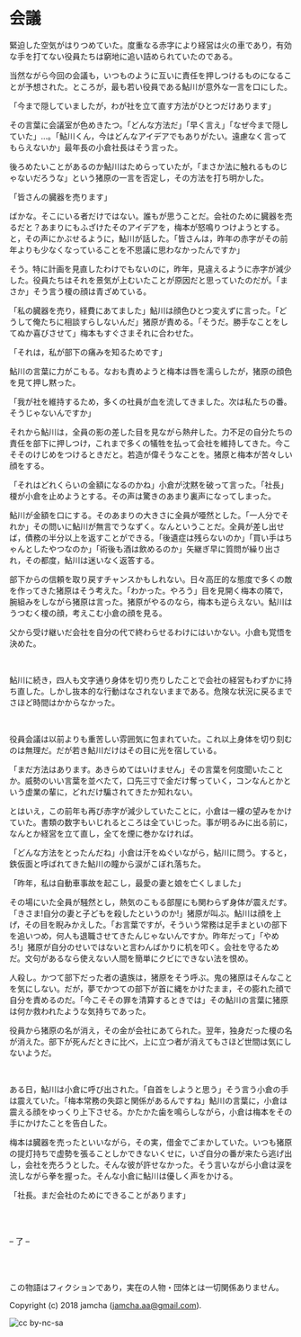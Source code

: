 

# 会議

緊迫した空気がはりつめていた。度重なる赤字により経営は火の車であり，有効な手を打てない役員たちは窮地に追い詰められていたのである。  

当然ながら今回の会議も，いつものように互いに責任を押しつけるものになることが予想された。ところが，最も若い役員である鮎川が意外な一言を口にした。  

「今まで隠していましたが，わが社を立て直す方法がひとつだけあります」  

その言葉に会議室が色めきたつ。「どんな方法だ」「早く言え」「なぜ今まで隠していた」…。「鮎川くん，今はどんなアイデアでもありがたい。遠慮なく言ってもらえないか」最年長の小倉社長はそう言った。  

後ろめたいことがあるのか鮎川はためらっていたが，「まさか法に触れるものじゃないだろうな」という猪原の一言を否定し，その方法を打ち明かした。  

「皆さんの臓器を売ります」  

ばかな。そこにいる者だけではない。誰もが思うことだ。会社のために臓器を売るだと？あまりにもふざけたそのアイデアを，梅本が怒鳴りつけようとする。と，その声にかぶせるように，鮎川が話した。「皆さんは，昨年の赤字がその前年よりも少なくなっていることを不思議に思わなかったんですか」  

そう。特に計画を見直したわけでもないのに，昨年，見違えるように赤字が減少した。役員たちはそれを景気が上むいたことが原因だと思っていたのだが。「まさか」そう言う榎の顔は青ざめている。  

「私の臓器を売り，経費にあてました」鮎川は顔色ひとつ変えずに言った。「どうして俺たちに相談すらしないんだ」猪原が責める。「そうだ。勝手なことをしてぬか喜びさせて」梅本もすぐさまそれに合わせた。  

「それは，私が部下の痛みを知るためです」  

鮎川の言葉に力がこもる。なおも責めようと梅本は唇を濡らしたが，猪原の顔色を見て押し黙った。  

「我が社を維持するため，多くの社員が血を流してきました。次は私たちの番。そうじゃないんですか」  

それから鮎川は，全員の影の差した目を見ながら熱弁した。力不足の自分たちの責任を部下に押しつけ，これまで多くの犠牲を払って会社を維持してきた。今こそそのけじめをつけるときだと。若造が偉そうなことを。猪原と梅本が苦々しい顔をする。  

「それはどれくらいの金額になるのかね」小倉が沈黙を破って言った。「社長」榎が小倉を止めようとする。その声は驚きのあまり裏声になってしまった。  

鮎川が金額を口にする。そのあまりの大きさに全員が唖然とした。「一人分でそれか」その問いに鮎川が無言でうなずく。なんということだ。全員が差し出せば，債務の半分以上を返すことができる。「後遺症は残らないのか」「買い手はちゃんとしたやつなのか」「術後も酒は飲めるのか」矢継ぎ早に質問が繰り出され，その都度，鮎川は迷いなく返答する。  

部下からの信頼を取り戻すチャンスかもしれない。日々高圧的な態度で多くの敵を作ってきた猪原はそう考えた。「わかった。やろう」目を見開く梅本の隣で，腕組みをしながら猪原は言った。猪原がやるのなら，梅本も逆らえない。鮎川はうつむく榎の顔，考えこむ小倉の顔を見る。  

父から受け継いだ会社を自分の代で終わらせるわけにはいかない。小倉も覚悟を決めた。  

<br>  

鮎川に続き，四人も文字通り身体を切り売りしたことで会社の経営もわずかに持ち直した。しかし抜本的な行動はなされないままである。危険な状況に戻るまでさほど時間はかからなかった。  

<br>  

役員会議は以前よりも重苦しい雰囲気に包まれていた。これ以上身体を切り刻むのは無理だ。だが若き鮎川だけはその目に光を宿している。  

「まだ方法はあります。あきらめてはいけません」その言葉を何度聞いたことか。威勢のいい言葉を並べたて，口先三寸で金だけ奪っていく，コンなんとかという虚業の輩に，どれだけ騙されてきたか知れない。  

とはいえ，この前年も再び赤字が減少していたことに，小倉は一縷の望みをかけていた。書類の数字もいじれるところは全ていじった。事が明るみに出る前に，なんとか経営を立て直し，全てを煙に巻かなければ。  

「どんな方法をとったんだね」小倉は汗をぬぐいながら，鮎川に問う。すると，鉄仮面と呼ばれてきた鮎川の瞳から涙がこぼれ落ちた。  

「昨年，私は自動車事故を起こし，最愛の妻と娘を亡くしました」  

その場にいた全員が騒然とし，熱気のこもる部屋にも関わらず身体が震えだす。「きさま!自分の妻と子どもを殺したというのか!」猪原が叫ぶ。鮎川は顔を上げ，その目を睨みかえした。「お言葉ですが，そういう常務は足手まといの部下を追いつめ，何人も退職させてきたんじゃないんですか。昨年だって」「やめろ!」猪原が自分のせいではないと言わんばかりに机を叩く。会社を守るためだ。文句があるなら使えない人間を簡単にクビにできない法を恨め。  

人殺し。かつて部下だった者の遺族は，猪原をそう呼ぶ。鬼の猪原はそんなことを気にしない。だが，夢でかつての部下が首に縄をかけたまま，その膨れた顔で自分を責めるのだ。「今こそその罪を清算するときでは」その鮎川の言葉に猪原は何か救われたような気持ちであった。  

役員から猪原の名が消え，その金が会社にあてられた。翌年，独身だった榎の名が消えた。部下が死んだときに比べ，上に立つ者が消えてもさほど世間は気にしないようだ。  

<br>  

ある日，鮎川は小倉に呼び出された。「自首をしようと思う」そう言う小倉の手は震えていた。「梅本常務の失踪と関係があるんですね」鮎川の言葉に，小倉は震える顔をゆっくり上下させる。かたかた歯を鳴らしながら，小倉は梅本をその手にかけたことを告白した。  

梅本は臓器を売ったといいながら，その実，借金でごまかしていた。いつも猪原の提灯持ちで虚勢を張ることしかできないくせに，いざ自分の番が来たら逃げ出し，会社を売ろうとした。そんな彼が許せなかった。そう言いながら小倉は涙を流しながら拳を握った。そんな小倉に鮎川は優しく声をかける。  

「社長。まだ会社のためにできることがあります」  

<br>  
<br>  

&#x2013; 了 &#x2013;  

<br>  
<br>  

この物語はフィクションであり，実在の人物・団体とは一切関係ありません。  

Copyright (c) 2018 jamcha (jamcha.aa@gmail.com).  

![cc by-nc-sa](http://i.creativecommons.org/l/by-nc-sa/4.0/88x31.png)  

